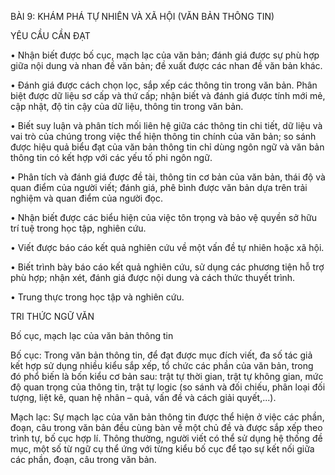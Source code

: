 BÀI 9: KHÁM PHÁ TỰ NHIÊN VÀ XÃ HỘI
(VĂN BẢN THÔNG TIN)

YÊU CẦU CẦN ĐẠT

• Nhận biết được bố cục, mạch lạc của văn bản; đánh giá được sự phù hợp giữa nội dung và nhan đề văn bản; đề xuất được các nhan đề văn bản khác.

• Đánh giá được cách chọn lọc, sắp xếp các thông tin trong văn bản. Phân biệt được dữ liệu sơ cấp và thứ cấp; nhận biết và đánh giá được tính mới mẻ, cập nhật, độ tin cậy của dữ liệu, thông tin trong văn bản.

• Biết suy luận và phân tích mối liên hệ giữa các thông tin chi tiết, dữ liệu và vai trò của chúng trong việc thể hiện thông tin chính của văn bản; so sánh được hiệu quả biểu đạt của văn bản thông tin chỉ dùng ngôn ngữ và văn bản thông tin có kết hợp với các yếu tố phi ngôn ngữ.

• Phân tích và đánh giá được đề tài, thông tin cơ bản của văn bản, thái độ và quan điểm của người viết; đánh giá, phê bình được văn bản dựa trên trải nghiệm và quan điểm của người đọc.

• Nhận biết được các biểu hiện của việc tôn trọng và bảo vệ quyền sở hữu trí tuệ trong học tập, nghiên cứu.

• Viết được báo cáo kết quả nghiên cứu về một vấn đề tự nhiên hoặc xã hội.

• Biết trình bày báo cáo kết quả nghiên cứu, sử dụng các phương tiện hỗ trợ phù hợp; nhận xét, đánh giá được nội dung và cách thức thuyết trình.

• Trung thực trong học tập và nghiên cứu.

TRI THỨC NGỮ VĂN

Bố cục, mạch lạc của văn bản thông tin

Bố cục: Trong văn bản thông tin, để đạt được mục đích viết, đa số tác giả kết hợp sử dụng nhiều kiểu sắp xếp, tổ chức các phần của văn bản, trong đó phổ biến là bốn kiểu cơ bản sau: trật tự thời gian, trật tự không gian, mức độ quan trọng của thông tin, trật tự logic (so sánh và đối chiếu, phân loại đối tượng, liệt kê, quan hệ nhân – quả, vấn đề và cách giải quyết,...).

Mạch lạc: Sự mạch lạc của văn bản thông tin được thể hiện ở việc các phần, đoạn, câu trong văn bản đều cùng bàn về một chủ đề và được sắp xếp theo trình tự, bố cục hợp lí. Thông thường, người viết có thể sử dụng hệ thống đề mục, một số từ ngữ cụ thể ứng với từng kiểu bố cục để tạo sự kết nối giữa các phần, đoạn, câu trong văn bản.